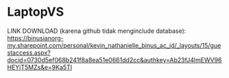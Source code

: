 # LaptopVS
LINK DOWNLOAD (karena github tidak menginclude database): https://binusianorg-my.sharepoint.com/personal/kevin_nathanielle_binus_ac_id/_layouts/15/guestaccess.aspx?docid=0730d5ef068b241f8a8ea51e0661dd2cc&authkey=Ab23fJ4lmEWV96HEYjT5MZs&e=9Ka5Tl
